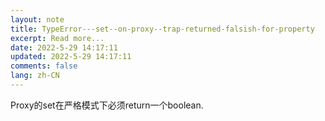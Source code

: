 ```yaml
---
layout: note
title: TypeError---set--on-proxy--trap-returned-falsish-for-property
excerpt: Read more...
date: 2022-5-29 14:17:11
updated: 2022-5-29 14:17:11
comments: false
lang: zh-CN
---
```


Proxy的set在严格模式下必须return一个boolean.
  